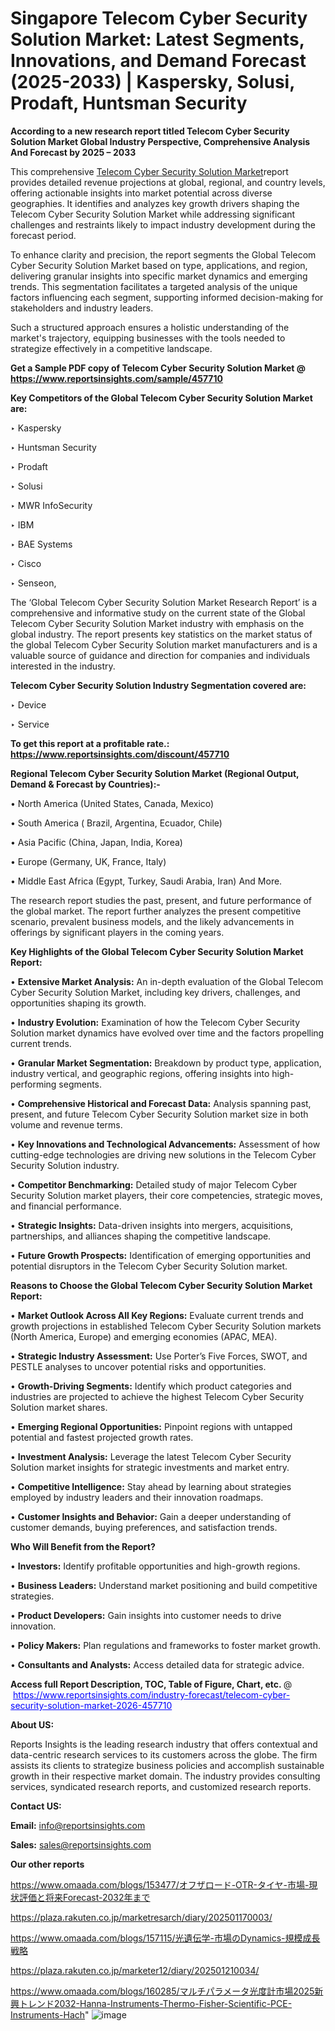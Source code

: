 # Singapore Telecom Cyber Security Solution Market: Latest Segments, Innovations, and Demand Forecast (2025-2033) | Kaspersky, Solusi, Prodaft, Huntsman Security

<strong>According to a new research report titled Telecom Cyber Security Solution Market Global Industry Perspective, Comprehensive Analysis And Forecast by 2025 – 2033</strong>

This comprehensive <a href=https://www.reportsinsights.com/sample/457710>Telecom Cyber Security Solution Market</a>report provides detailed revenue projections at global, regional, and country levels, offering actionable insights into market potential across diverse geographies. It identifies and analyzes key growth drivers shaping the Telecom Cyber Security Solution Market while addressing significant challenges and restraints likely to impact industry development during the forecast period.

To enhance clarity and precision, the report segments the Global Telecom Cyber Security Solution Market based on type, applications, and region, delivering granular insights into specific market dynamics and emerging trends. This segmentation facilitates a targeted analysis of the unique factors influencing each segment, supporting informed decision-making for stakeholders and industry leaders.

Such a structured approach ensures a holistic understanding of the market's trajectory, equipping businesses with the tools needed to strategize effectively in a competitive landscape.

<strong>Get a Sample PDF copy of Telecom Cyber Security Solution Market </strong><strong>@<a href=https://www.reportsinsights.com/sample/457710 style=color:#0000ff;> https://www.reportsinsights.com/sample/457710</a></strong></font>

<strong>Key Competitors of the Global Telecom Cyber Security Solution Market are:</strong>

‣ Kaspersky

‣ Huntsman Security

‣ Prodaft

‣ Solusi

‣ MWR InfoSecurity

‣ IBM

‣ BAE Systems

‣ Cisco

‣ Senseon,

The ‘Global Telecom Cyber Security Solution Market Research Report’ is a comprehensive and informative study on the current state of the Global Telecom Cyber Security Solution Market industry with emphasis on the global industry. The report presents key statistics on the market status of the global Telecom Cyber Security Solution market manufacturers and is a valuable source of guidance and direction for companies and individuals interested in the industry.

<strong>Telecom Cyber Security Solution Industry Segmentation covered are:</strong>

‣ Device

‣ Service

<strong>To get this report at a profitable rate.: <a href=https://www.reportsinsights.com/discount/457710 style=color:#0000ff;>https://www.reportsinsights.com/discount/457710</a></strong></font>

<strong>Regional Telecom Cyber Security Solution Market (Regional Output, Demand &amp; Forecast by Countries):-</strong>

• North America (United States, Canada, Mexico)

• South America ( Brazil, Argentina, Ecuador, Chile)

• Asia Pacific (China, Japan, India, Korea)

• Europe (Germany, UK, France, Italy)

• Middle East Africa (Egypt, Turkey, Saudi Arabia, Iran) And More.

The research report studies the past, present, and future performance of the global market. The report further analyzes the present competitive scenario, prevalent business models, and the likely advancements in offerings by significant players in the coming years.

<strong>Key Highlights of the Global Telecom Cyber Security Solution Market Report:</strong>

• <strong>Extensive Market Analysis:</strong> An in-depth evaluation of the Global Telecom Cyber Security Solution Market, including key drivers, challenges, and opportunities shaping its growth.

• <strong>Industry Evolution:</strong> Examination of how the Telecom Cyber Security Solution market dynamics have evolved over time and the factors propelling current trends.

• <strong>Granular Market Segmentation:</strong> Breakdown by product type, application, industry vertical, and geographic regions, offering insights into high-performing segments.

• <strong>Comprehensive Historical and Forecast Data:</strong> Analysis spanning past, present, and future Telecom Cyber Security Solution market size in both volume and revenue terms.

• <strong>Key Innovations and Technological Advancements:</strong> Assessment of how cutting-edge technologies are driving new solutions in the Telecom Cyber Security Solution industry.

• <strong>Competitor Benchmarking:</strong> Detailed study of major Telecom Cyber Security Solution market players, their core competencies, strategic moves, and financial performance.

• <strong>Strategic Insights:</strong> Data-driven insights into mergers, acquisitions, partnerships, and alliances shaping the competitive landscape.

• <strong>Future Growth Prospects:</strong> Identification of emerging opportunities and potential disruptors in the Telecom Cyber Security Solution market.

<strong>Reasons to Choose the Global Telecom Cyber Security Solution Market Report:</strong>

• <strong>Market Outlook Across All Key Regions:</strong> Evaluate current trends and growth projections in established Telecom Cyber Security Solution markets (North America, Europe) and emerging economies (APAC, MEA).

• <strong>Strategic Industry Assessment:</strong> Use Porter’s Five Forces, SWOT, and PESTLE analyses to uncover potential risks and opportunities.

• <strong>Growth-Driving Segments:</strong> Identify which product categories and industries are projected to achieve the highest Telecom Cyber Security Solution market shares.

• <strong>Emerging Regional Opportunities:</strong> Pinpoint regions with untapped potential and fastest projected growth rates.

• <strong>Investment Analysis:</strong> Leverage the latest Telecom Cyber Security Solution market insights for strategic investments and market entry.

• <strong>Competitive Intelligence:</strong> Stay ahead by learning about strategies employed by industry leaders and their innovation roadmaps.

• <strong>Customer Insights and Behavior:</strong> Gain a deeper understanding of customer demands, buying preferences, and satisfaction trends.

<strong>Who Will Benefit from the Report?</strong>

• <strong>Investors:</strong> Identify profitable opportunities and high-growth regions.

• <strong>Business Leaders:</strong> Understand market positioning and build competitive strategies.

• <strong>Product Developers:</strong> Gain insights into customer needs to drive innovation.

• <strong>Policy Makers:</strong> Plan regulations and frameworks to foster market growth.

• <strong>Consultants and Analysts:</strong> Access detailed data for strategic advice.
</ul>
<strong>Access full Report Description, TOC, Table of Figure, Chart, etc. </strong>@  <a href=https://www.reportsinsights.com/industry-forecast/telecom-cyber-security-solution-market-2026-457710 style=color:#0000ff;>https://www.reportsinsights.com/industry-forecast/telecom-cyber-security-solution-market-2026-457710</a></font>

<strong><strong>About US</strong>:</strong>

Reports Insights is the leading research industry that offers contextual and data-centric research services to its customers across the globe. The firm assists its clients to strategize business policies and accomplish sustainable growth in their respective market domain. The industry provides consulting services, syndicated research reports, and customized research reports.

<strong>Contact US:</strong>

<p class=""""><b>Email:</b> <a href=mailto:info@reportsinsights.com>info@reportsinsights.com</a></p>
<p class=""""><b>Sales:</b> <a href=mailto:sales@reportsinsights.com>sales@reportsinsights.com</a></p>

<strong>Our other reports</strong>

<a href=https://www.omaada.com/blogs/153477/オフザロード-OTR-タイヤ-市場-現状評価と将来Forecast-2032年まで>https://www.omaada.com/blogs/153477/オフザロード-OTR-タイヤ-市場-現状評価と将来Forecast-2032年まで</a>

<a href=https://plaza.rakuten.co.jp/marketresarch/diary/202501170003/>https://plaza.rakuten.co.jp/marketresarch/diary/202501170003/</a>

<a href=https://www.omaada.com/blogs/157115/光遺伝学-市場のDynamics-規模成長戦略>https://www.omaada.com/blogs/157115/光遺伝学-市場のDynamics-規模成長戦略</a>

<a href=https://plaza.rakuten.co.jp/marketer12/diary/202501210034/>https://plaza.rakuten.co.jp/marketer12/diary/202501210034/</a>

<a href=https://www.omaada.com/blogs/160285/マルチパラメータ光度計市場2025新興トレンド2032-Hanna-Instruments-Thermo-Fisher-Scientific-PCE-Instruments-Hach>https://www.omaada.com/blogs/160285/マルチパラメータ光度計市場2025新興トレンド2032-Hanna-Instruments-Thermo-Fisher-Scientific-PCE-Instruments-Hach</a>"
![image](https://github.com/user-attachments/assets/39dfbc07-f366-486f-ab0e-5caf2cc5a0ab)

